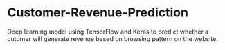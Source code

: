 # Customer-Revenue-Prediction
Deep learning model using TensorFlow and Keras to predict whether a cutomer will generate revenue based on browsing pattern on the website.
